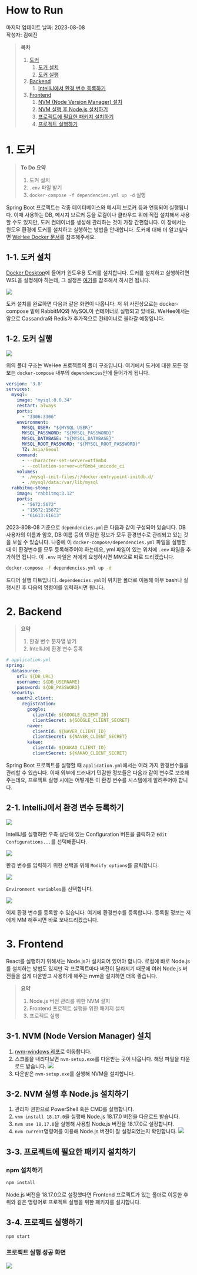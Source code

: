 # How to Run

마지막 업데이트 날짜: 2023-08-08 <br>
작성자: 김예진

> **목차**
>
> 1. [도커](#1-도커)
>    1. [도커 설치](#1-1-도커-설치)
>    2. [도커 실행](#1-2-도커-실행)
> 2. [Backend](#2-backend)
>    1. [IntelliJ에서 환경 변수 등록하기](#2-1-intellij에서-환경-변수-등록하기)
> 3. [Frontend](#3-frontend)
>    1. [NVM (Node Version Manager) 설치](#3-1-nvm-node-version-manager-설치)
>    2. [NVM 실행 후 Node.js 설치하기](#3-2-nvm-실행-후-nodejs-설치하기)
>    3. [프로젝트에 필요한 패키지 설치하기](#3-3-프로젝트에-필요한-패키지-설치하기)
>    4. [프로젝트 실행하기](#3-4-프로젝트-실행하기)

# 1. 도커

> **To Do 요약**
>
> 1. 도커 설치
> 2. `.env` 파일 받기
> 3. `docker-compose -f dependencies.yml up -d` 실행

Spring Boot 프로젝트는 각종 데이터베이스와 메시지 브로커 등과 연동되어 실행됩니다. 이때 사용하는 DB, 메시지 브로커 등을 로컬이나 클라우드 위에 직접 설치해서 사용할 수도 있지만, 도커 컨테이너를 생성해 관리하는 것이 가장 간편합니다. 이 장에서는 윈도우 환경에 도커를 설치하고 실행하는 방법을 안내합니다. 도커에 대해 더 알고싶다면 [WeHee Docker 문서](../research/infra/docker.md)를 참조해주세요.

## 1-1. 도커 설치

[Docker Desktop](https://www.docker.com/products/docker-desktop/)에 들어가 윈도우용 도커를 설치합니다. 도커를 설치하고 실행하려면 WSL을 설정해야 하는데, 그 설정은 [여기](https://velog.io/@hanjuli94/%EC%9C%88%EB%8F%84%EC%9A%B0%EC%97%90%EC%84%9C-%EB%8F%84%EC%BB%A4-%EC%8B%A4%EC%8A%B5%ED%95%98%EA%B8%B0)를 참조해서 하시면 됩니다.

![](images/dev28.png)

도커 설치를 완료하면 다음과 같은 화면이 나옵니다. 저 위 사진상으로는 docker-compose 밑에 RabbitMQ와 MySQL이 컨테이너로 실행되고 있네요. WeHee에서는 앞으로 Cassandra와 Redis가 추가적으로 컨테이너로 올라갈 예정입니다.

## 1-2. 도커 실행

![](images/dev29.png)

위의 폴더 구조는 WeHee 프로젝트의 폴더 구조입니다. 여기에서 도커에 대한 모든 정보는 `docker-compose` 내부의 `dependencies`안에 들어가게 됩니다.

```yml
version: '3.8'
services:
  mysql:
    image: "mysql:8.0.34"
    restart: always
    ports:
      - "3306:3306"
    environment:
      MYSQL_USER: "${MYSQL_USER}"
      MYSQL_PASSWORD: "${MYSQL_PASSWORD}"
      MYSQL_DATABASE: "${MYSQL_DATABASE}"
      MYSQL_ROOT_PASSWORD: "${MYSQL_ROOT_PASSWORD}"
      TZ: Asia/Seoul
    command:
      - --character-set-server=utf8mb4
      - --collation-server=utf8mb4_unicode_ci
    volumes:
      - ./mysql-init-files/:/docker-entrypoint-initdb.d/
      - ./mysql/data:/var/lib/mysql
  rabbitmq-stomp:
    image: "rabbitmq:3.12"
    ports:
      - "5672:5672"
      - "15672:15672"
      - "61613:61613"
```



 2023-808-08 기준으로 `dependencies.yml`은 다음과 같이 구성되어 있습니다. DB 사용자의 이름과 암호, DB 이름 등의 민감한 정보가 모두 환경변수로 관리되고 있는 것을 보실 수 있습니다. 나중에 이 `docker-compose/dependencies.yml` 파일을 실행할 때 이 환경변수를 모두 등록해주어야 하는데요, yml 파일이 있는 위치에 `.env` 파일을 추가하면 됩니다. 이 `.env` 파일은 저에게 요청하시면 MM으로 따로 드리겠습니다.

```bash
docker-compose -f dependencies.yml up -d
```

드디어 실행 파트입니다. `dependencies.yml`이 위치한 폴더로 이동해 아무 bash나 실행시킨 후 다음의 명령어를 입력하시면 됩니다.

# 2. Backend

> **요약**
>
> 1. 환경 변수 문자열 받기
> 2. IntelliJ에 환경 변수 등록

```yml
# application.yml
spring:
  datasource:
    url: ${DB_URL}
    username: ${DB_USERNAME}
    password: ${DB_PASSWORD}
  security:
    oauth2.client:
      registration:
        google:
          clientId: ${GOOGLE_CLIENT_ID}
          clientSecret: ${GOOGLE_CLIENT_SECRET}
        naver:
          clientId: ${NAVER_CLIENT_ID}
          clientSecret: ${NAVER_CLIENT_SECRET}
        kakao:
          clientId: ${KAKAO_CLIENT_ID}
          clientSecret: ${KAKAO_CLIENT_SECRET}

```

Spring Boot 프로젝트를 실행할 때 `application.yml`에서는 여러 가지 환경변수들을 관리할 수 있습니다. 이때 외부에 드러내기 민감한 정보들은 다음과 같이 변수로 보호해주는데요, 프로젝트 실행 시에는 어떻게든 이 환경 변수를 시스템에게 알려주어야 합니다.

## 2-1. IntelliJ에서 환경 변수 등록하기

![](images/dev30.png)

IntelliJ를 실행하면 우측 상단에 있는 Configuration 버튼을 클릭하고 `Edit Configurations...`를 선택해줍니다.

![](images/dev31.png)

환경 변수를 입력하기 위한 선택을 위해 `Modify options`를 클릭합니다.

![](images/dev32.png)

`Environment variables`를 선택합니다.

![](images/dev33.png)

이제 환경 변수를 등록할 수 있습니다. 여기에 환경변수를 등록합니다. 등록될 정보는 저에게 MM 해주시면 바로 보내드리겠습니다.

# 3. Frontend

React를 실행하기 위해서는 Node.js가 설치되어 있어야 합니다. 로컬에 바로 Node.js를 설치하는 방법도 있지만 각 프로젝트마다 버전이 달라지기 때문에 여러 Node.js 버전들을 쉽게 다운받고 사용하게 해주는 nvm을 설치하면 더욱 좋습니다.

> **요약**
>
> 1. Node.js 버전 관리를 위한 NVM 설치
> 2. Frontend 프로젝트 실행을 위한 패키지 설치
> 3. 프로젝트 실행

## 3-1. NVM (Node Version Manager) 설치

1. [nvm-windows 레포](https://github.com/coreybutler/nvm-windows/releases)로 이동합니다.
2. 스크롤을 내리다보면 `nvm-setup.exe`를 다운받는 곳이 나옵니다. 해당 파일을 다운로드 받습니다.
   ![](images/dev34.png)
3. 다운받은 `nvm-setup.exe`를 실행해 NVM을 설치합니다.

## 3-2. NVM 실행 후 Node.js 설치하기

1. 관리자 권한으로 PowerShell 혹은 CMD를 실행합니다.
2. `vnm install 18.17.0`을 실행해 Node.js 18.17.0 버전을 다운로드 받습니다.
3. `nvm use 18.17.0`을 실행해 사용할 Node.js 버전을 18.17.0로 설정합니다.
4. `nvm current`명령어를 이용해 Node.js 버전이 잘 설정되었는지 확인합니다.
   ![](images/dev35.png)

## 3-3. 프로젝트에 필요한 패키지 설치하기

### npm 설치하기

```bash
npm install
```

Node.js 버전을 18.17.0으로 설정했다면 Frontend 프로젝트가 있는 폴더로 이동한 후 위와 같은 명령어로 프로젝트 실행을 위한 패키지를 설치합니다.

## 3-4. 프로젝트 실행하기

```bash
npm start
```

### 프로젝트 실행 성공 화면

![](images/dev36.png)